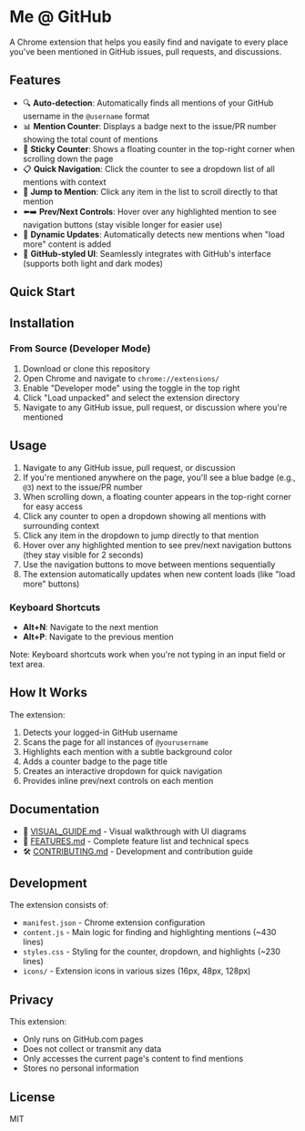 # Me @ GitHub

A Chrome extension that helps you easily find and navigate to every place you've been mentioned in GitHub issues, pull requests, and discussions.

## Features

- 🔍 **Auto-detection**: Automatically finds all mentions of your GitHub username in the `@username` format
- 📊 **Mention Counter**: Displays a badge next to the issue/PR number showing the total count of mentions
- 📌 **Sticky Counter**: Shows a floating counter in the top-right corner when scrolling down the page
- 📋 **Quick Navigation**: Click the counter to see a dropdown list of all mentions with context
- 🎯 **Jump to Mention**: Click any item in the list to scroll directly to that mention
- ⬅️➡️ **Prev/Next Controls**: Hover over any highlighted mention to see navigation buttons (stay visible longer for easier use)
- 🔄 **Dynamic Updates**: Automatically detects new mentions when "load more" content is added
- 🎨 **GitHub-styled UI**: Seamlessly integrates with GitHub's interface (supports both light and dark modes)

## Quick Start

## Installation

### From Source (Developer Mode)

1. Download or clone this repository
2. Open Chrome and navigate to `chrome://extensions/`
3. Enable "Developer mode" using the toggle in the top right
4. Click "Load unpacked" and select the extension directory
5. Navigate to any GitHub issue, pull request, or discussion where you're mentioned



## Usage

1. Navigate to any GitHub issue, pull request, or discussion
2. If you're mentioned anywhere on the page, you'll see a blue badge (e.g., `@3`) next to the issue/PR number
3. When scrolling down, a floating counter appears in the top-right corner for easy access
4. Click any counter to open a dropdown showing all mentions with surrounding context
5. Click any item in the dropdown to jump directly to that mention
6. Hover over any highlighted mention to see prev/next navigation buttons (they stay visible for 2 seconds)
7. Use the navigation buttons to move between mentions sequentially
8. The extension automatically updates when new content loads (like "load more" buttons)

### Keyboard Shortcuts

- **Alt+N**: Navigate to the next mention
- **Alt+P**: Navigate to the previous mention

Note: Keyboard shortcuts work when you're not typing in an input field or text area.

## How It Works

The extension:
1. Detects your logged-in GitHub username
2. Scans the page for all instances of `@yourusername`
3. Highlights each mention with a subtle background color
4. Adds a counter badge to the page title
5. Creates an interactive dropdown for quick navigation
6. Provides inline prev/next controls on each mention

## Documentation

- 🎨 [VISUAL_GUIDE.md](VISUAL_GUIDE.md) - Visual walkthrough with UI diagrams
- 📖 [FEATURES.md](FEATURES.md) - Complete feature list and technical specs
- 🛠 [CONTRIBUTING.md](CONTRIBUTING.md) - Development and contribution guide

## Development

The extension consists of:
- `manifest.json` - Chrome extension configuration
- `content.js` - Main logic for finding and highlighting mentions (~430 lines)
- `styles.css` - Styling for the counter, dropdown, and highlights (~230 lines)
- `icons/` - Extension icons in various sizes (16px, 48px, 128px)

## Privacy

This extension:
- Only runs on GitHub.com pages
- Does not collect or transmit any data
- Only accesses the current page's content to find mentions
- Stores no personal information

## License

MIT

